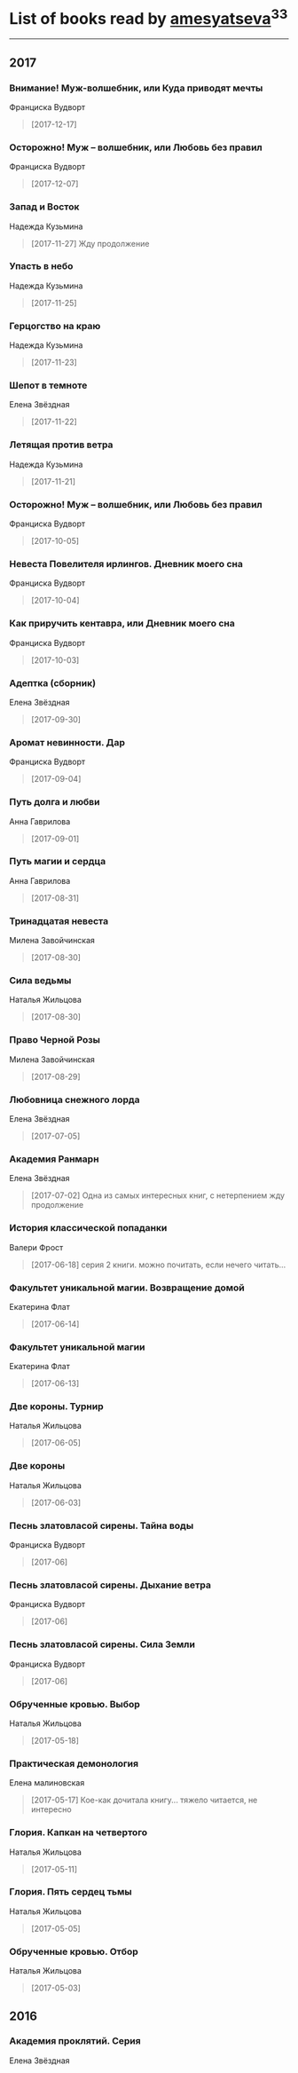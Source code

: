 # List of books read by [amesyatseva](http://vk.com/id3358937)<sup>33</sup>
---

## 2017

### Внимание! Муж-волшебник, или Куда приводят мечты
Франциска Вудворт
> [2017-12-17] 


### Осторожно! Муж – волшебник, или Любовь без правил
Франциска Вудворт
> [2017-12-07] 


### Запад и Восток
Надежда Кузьмина
> [2017-11-27] Жду продолжение


### Упасть в небо
Надежда Кузьмина
> [2017-11-25] 


### Герцогство на краю
Надежда Кузьмина
> [2017-11-23] 


### Шепот в темноте
Елена Звёздная
> [2017-11-22] 


### Летящая против ветра
Надежда Кузьмина
> [2017-11-21] 


### Осторожно! Муж – волшебник, или Любовь без правил
Франциска Вудворт
> [2017-10-05] 


### Невеста Повелителя ирлингов. Дневник моего сна
Франциска Вудворт
> [2017-10-04] 


### Как приручить кентавра, или Дневник моего сна
Франциска Вудворт
> [2017-10-03] 


### Адептка (сборник)
Елена Звёздная
> [2017-09-30] 


### Аромат невинности. Дар
Франциска Вудворт
> [2017-09-04] 


### Путь долга и любви
Анна Гаврилова
> [2017-09-01] 


### Путь магии и сердца
Анна Гаврилова
> [2017-08-31] 


### Тринадцатая невеста
Милена Завойчинская
> [2017-08-30] 


### Сила ведьмы
Наталья Жильцова
> [2017-08-30] 


### Право Черной Розы
Милена Завойчинская
> [2017-08-29] 


### Любовница снежного лорда
Елена Звёздная
> [2017-07-05] 


### Академия Ранмарн
Елена Звёздная
> [2017-07-02] Одна из самых интересных книг, с нетерпением жду продолжение


### История классической попаданки
Валери Фрост
> [2017-06-18] серия 2 книги. можно почитать, если нечего читать...


### Факультет уникальной магии. Возвращение домой
Екатерина Флат
> [2017-06-14] 


### Факультет уникальной магии
Екатерина Флат
> [2017-06-13] 


### Две короны. Турнир
Наталья Жильцова
> [2017-06-05] 


### Две короны
Наталья Жильцова
> [2017-06-03] 


### Песнь златовласой сирены. Тайна воды
Франциска Вудворт
> [2017-06] 


### Песнь златовласой сирены. Дыхание ветра
Франциска Вудворт
> [2017-06] 


### Песнь златовласой сирены. Сила Земли
Франциска Вудворт
> [2017-06] 


### Обрученные кровью. Выбор
Наталья Жильцова
> [2017-05-18] 


### Практическая демонология
Елена малиновская
> [2017-05-17] Кое-как дочитала книгу... тяжело читается, не интересно


### Глория. Капкан на четвертого
Наталья Жильцова
> [2017-05-11] 


### Глория. Пять сердец тьмы
Наталья Жильцова
> [2017-05-05] 


### Обрученные кровью. Отбор
Наталья Жильцова
> [2017-05-03] 



## 2016

### Академия проклятий. Серия
Елена Звёздная



